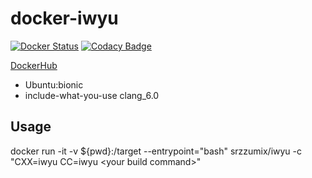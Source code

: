 # docker-iwyu

[![Docker Status](https://images.microbadger.com/badges/image/srzzumix/iwyu.svg)](https://microbadger.com/images/srzzumix/iwyu)
[![Codacy Badge](https://api.codacy.com/project/badge/Grade/1364d1cccc2742e1934afe4909287106)](https://app.codacy.com/app/srz-zumix/docker-iwyu?utm_source=github.com&utm_medium=referral&utm_content=srz-zumix/docker-iwyu&utm_campaign=Badge_Grade_Dashboard)

[DockerHub](https://hub.docker.com/r/srzzumix/iwyu/)

* Ubuntu:bionic
* include-what-you-use clang_6.0

## Usage

docker run -it -v ${pwd}:/target --entrypoint="bash" srzzumix/iwyu -c "CXX=iwyu CC=iwyu \<your build command\>"

